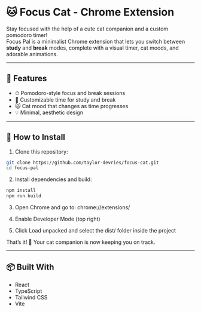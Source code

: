 # 🐱 Focus Cat - Chrome Extension

Stay focused with the help of a cute cat companion and a custom pomodoro timer!  
Focus Pal is a minimalist Chrome extension that lets you switch between **study** and **break** modes, complete with a visual timer, cat moods, and adorable animations.

---

## 🚀 Features

- ⏱ Pomodoro-style focus and break sessions
- 🔧 Customizable time for study and break
- 🐱 Cat mood that changes as time progresses
- 💡 Minimal, aesthetic design

---

## 🔧 How to Install

1. Clone this repository:

```bash
git clone https://github.com/taylor-devries/focus-cat.git
cd focus-pal
```

2. Install dependencies and build:

```bash
npm install
npm run build
```

3. Open Chrome and go to: chrome://extensions/

4. Enable Developer Mode (top right)

5. Click Load unpacked and select the dist/ folder inside the project

That’s it! 🎉 Your cat companion is now keeping you on track.

--- 

## 📦 Built With
- React
- TypeScript
- Tailwind CSS
- Vite

